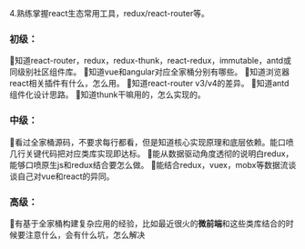 4.熟练掌握react生态常用工具，redux/react-router等。 


### 初级：
知道react-router，redux，redux-thunk，react-redux，immutable，antd或同级别社区组件库。
知道vue和angular对应全家桶分别有哪些。
知道浏览器react相关插件有什么，怎么用。
知道react-router v3/v4的差异。
知道antd组件化设计思路。
知道thunk干嘛用的，怎么实现的。


### 中级：
看过全家桶源码，不要求每行都看，但是知道核心实现原理和底层依赖。能口喷几行关键代码把对应类库实现即达标。
能从数据驱动角度透彻的说明白redux，能够口喷原生js和redux结合要怎么做。
能结合redux，vuex，mobx等数据流谈谈自己对vue和react的异同。

### 高级：
有基于全家桶构建复杂应用的经验，比如最近很火的**微前端**和这些类库结合的时候要注意什么，会有什么坑，怎么解决



